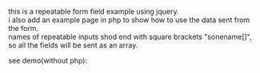 this is a repeatable form field example using jquery.
<br>i also add an example page in php to show how to use the data sent from the form.
<br>names of repeatable inputs shod end with square brackets "sonename[]", so all the fields will be sent as an array.<br>

see demo(without php):